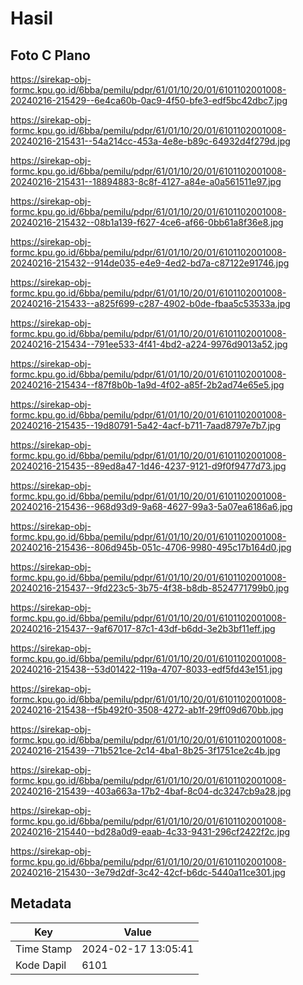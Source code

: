 # Hasil

## Foto C Plano

https://sirekap-obj-formc.kpu.go.id/6bba/pemilu/pdpr/61/01/10/20/01/6101102001008-20240216-215429--6e4ca60b-0ac9-4f50-bfe3-edf5bc42dbc7.jpg

https://sirekap-obj-formc.kpu.go.id/6bba/pemilu/pdpr/61/01/10/20/01/6101102001008-20240216-215431--54a214cc-453a-4e8e-b89c-64932d4f279d.jpg

https://sirekap-obj-formc.kpu.go.id/6bba/pemilu/pdpr/61/01/10/20/01/6101102001008-20240216-215431--18894883-8c8f-4127-a84e-a0a561511e97.jpg

https://sirekap-obj-formc.kpu.go.id/6bba/pemilu/pdpr/61/01/10/20/01/6101102001008-20240216-215432--08b1a139-f627-4ce6-af66-0bb61a8f36e8.jpg

https://sirekap-obj-formc.kpu.go.id/6bba/pemilu/pdpr/61/01/10/20/01/6101102001008-20240216-215432--914de035-e4e9-4ed2-bd7a-c87122e91746.jpg

https://sirekap-obj-formc.kpu.go.id/6bba/pemilu/pdpr/61/01/10/20/01/6101102001008-20240216-215433--a825f699-c287-4902-b0de-fbaa5c53533a.jpg

https://sirekap-obj-formc.kpu.go.id/6bba/pemilu/pdpr/61/01/10/20/01/6101102001008-20240216-215434--791ee533-4f41-4bd2-a224-9976d9013a52.jpg

https://sirekap-obj-formc.kpu.go.id/6bba/pemilu/pdpr/61/01/10/20/01/6101102001008-20240216-215434--f87f8b0b-1a9d-4f02-a85f-2b2ad74e65e5.jpg

https://sirekap-obj-formc.kpu.go.id/6bba/pemilu/pdpr/61/01/10/20/01/6101102001008-20240216-215435--19d80791-5a42-4acf-b711-7aad8797e7b7.jpg

https://sirekap-obj-formc.kpu.go.id/6bba/pemilu/pdpr/61/01/10/20/01/6101102001008-20240216-215435--89ed8a47-1d46-4237-9121-d9f0f9477d73.jpg

https://sirekap-obj-formc.kpu.go.id/6bba/pemilu/pdpr/61/01/10/20/01/6101102001008-20240216-215436--968d93d9-9a68-4627-99a3-5a07ea6186a6.jpg

https://sirekap-obj-formc.kpu.go.id/6bba/pemilu/pdpr/61/01/10/20/01/6101102001008-20240216-215436--806d945b-051c-4706-9980-495c17b164d0.jpg

https://sirekap-obj-formc.kpu.go.id/6bba/pemilu/pdpr/61/01/10/20/01/6101102001008-20240216-215437--9fd223c5-3b75-4f38-b8db-8524771799b0.jpg

https://sirekap-obj-formc.kpu.go.id/6bba/pemilu/pdpr/61/01/10/20/01/6101102001008-20240216-215437--9af67017-87c1-43df-b6dd-3e2b3bf11eff.jpg

https://sirekap-obj-formc.kpu.go.id/6bba/pemilu/pdpr/61/01/10/20/01/6101102001008-20240216-215438--53d01422-119a-4707-8033-edf5fd43e151.jpg

https://sirekap-obj-formc.kpu.go.id/6bba/pemilu/pdpr/61/01/10/20/01/6101102001008-20240216-215438--f5b492f0-3508-4272-ab1f-29ff09d670bb.jpg

https://sirekap-obj-formc.kpu.go.id/6bba/pemilu/pdpr/61/01/10/20/01/6101102001008-20240216-215439--71b521ce-2c14-4ba1-8b25-3f1751ce2c4b.jpg

https://sirekap-obj-formc.kpu.go.id/6bba/pemilu/pdpr/61/01/10/20/01/6101102001008-20240216-215439--403a663a-17b2-4baf-8c04-dc3247cb9a28.jpg

https://sirekap-obj-formc.kpu.go.id/6bba/pemilu/pdpr/61/01/10/20/01/6101102001008-20240216-215440--bd28a0d9-eaab-4c33-9431-296cf2422f2c.jpg

https://sirekap-obj-formc.kpu.go.id/6bba/pemilu/pdpr/61/01/10/20/01/6101102001008-20240216-215430--3e79d2df-3c42-42cf-b6dc-5440a11ce301.jpg


## Metadata

| Key        | Value               |
| ---------- | ------------------- |
| Time Stamp | 2024-02-17 13:05:41 |
| Kode Dapil | 6101                |




